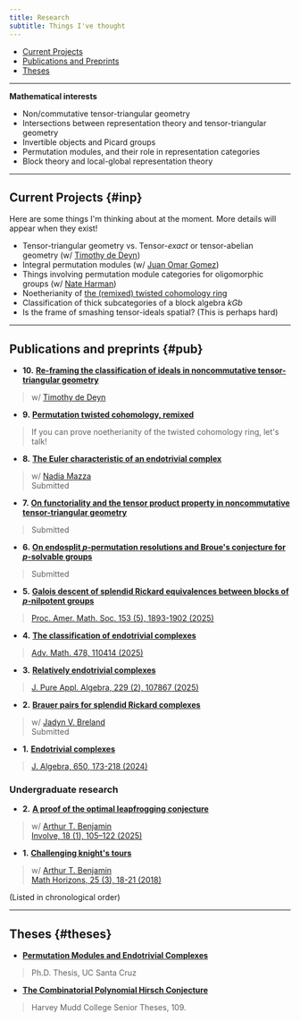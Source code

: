```yaml
---
title: Research
subtitle: Things I've thought
---
```


- [Current Projects](#inp)
- [Publications and Preprints](#pub)
- [Theses](#theses)

---

**Mathematical interests**

- Non/commutative tensor-triangular geometry
- Intersections between representation theory and tensor-triangular geometry
- Invertible objects and Picard groups
- Permutation modules, and their role in representation categories
- Block theory and local-global representation theory

---

## Current Projects {#inp}

Here are some things I'm thinking about at the moment. More details will appear when they exist! 

- Tensor-triangular geometry vs. Tensor-*exact* or tensor-abelian geometry (w/ [Timothy de Deyn](https://tdedeyn.github.io/))
- Integral permutation modules (w/ [Juan Omar Gomez](https://sites.google.com/cimat.mx/juanomargomez/home?authuser=0))
- Things involving permutation module categories for oligomorphic groups  (w/ [Nate Harman](https://www.nateharman.com/))
- Noetherianity of [the (remixed) twisted cohomology ring](https://arxiv.org/abs/2509.00954)
- Classification of thick subcategories of a block algebra $kGb$
- Is the frame of smashing tensor-ideals spatial? (This is perhaps hard) 

---

## Publications and preprints {#pub}

- **10.** [**Re-framing the classification of ideals in noncommutative tensor-triangular geometry**](https://arxiv.org/abs/2510.23767)     
> w/ [Timothy de Deyn](https://tdedeyn.github.io/)     
- **9.** [**Permutation twisted cohomology, remixed**](https://arxiv.org/abs/2509.00954)     
> If you can prove noetherianity of the twisted cohomology ring, let's talk!
- **8.** [**The Euler characteristic of an endotrivial complex**](https://arxiv.org/abs/2508.07404)
> w/ [Nadia Mazza](https://www.lancaster.ac.uk/maths/people/nadia-mazza)    
> Submitted
- **7.** [**On functoriality and the tensor product property in noncommutative tensor-triangular geometry**](https://arxiv.org/abs/2505.01899)
> Submitted
- **6.** [**On endosplit $p$-permutation resolutions and Broue's conjecture for $p$-solvable groups**](https://arxiv.org/abs/2408.04094)
> Submitted
- **5.** [**Galois descent of splendid Rickard equivalences between blocks of $p$-nilpotent groups**](https://arxiv.org/abs/2405.16061)
> [Proc. Amer. Math. Soc. 153 (5), 1893-1902 (2025)](https://doi.org/10.1090/proc/17230)
- **4.** [**The classification of endotrivial complexes**](https://arxiv.org/abs/2403.04088) 
> [Adv. Math. 478, 110414 (2025)](https://www.sciencedirect.com/science/article/pii/S0001870825003020)
- **3.** [**Relatively endotrivial complexes**](https://arxiv.org/abs/2402.08042)
> [J. Pure Appl. Algebra, 229 (2), 107867 (2025)](https://www.sciencedirect.com/science/article/pii/S0022404925000064)
- **2.** [**Brauer pairs for splendid Rickard complexes**](https://arxiv.org/abs/2312.10258)
> w/ [Jadyn V. Breland](https://people.ucsc.edu/~jbreland/index.html)   
> Submitted
- **1.** [**Endotrivial complexes**](https://arxiv.org/abs/2309.12138) 
> [J. Algebra, 650, 173-218 (2024)](https://www.sciencedirect.com/science/article/pii/S0021869324001728)


### Undergraduate research

- **2.** [**A proof of the optimal leapfrogging conjecture**](https://arxiv.org/abs/2110.08319)
> w/ [Arthur T. Benjamin](https://www.arthurbenjamin.info/)    
> [Involve, 18 (1), 105–122 (2025)](https://msp.org/involve/2025/18-1/p05.xhtml)
- **1.** [**Challenging knight's tours**](https://math.hmc.edu/benjamin/wp-content/uploads/sites/5/2019/06/Challenging-Knight%E2%80%99s-Tours.pdf)
> w/ [Arthur T. Benjamin](https://www.arthurbenjamin.info/)    
> [Math Horizons, 25 (3), 18-21 (2018)](https://www.tandfonline.com/doi/full/10.1080/10724117.2018.1424460)

(Listed in chronological order)


---

## Theses {#theses}

- [**Permutation Modules and Endotrivial Complexes**](https://escholarship.org/uc/item/9h73j2g4)
> Ph.D. Thesis, UC Santa Cruz
- [**The Combinatorial Polynomial Hirsch Conjecture**](https://scholarship.claremont.edu/cgi/viewcontent.cgi?article=1096&context=hmc_theses)
> Harvey Mudd College Senior Theses, 109.



